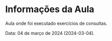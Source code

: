 # Informações da Aula

Aula onde foi executado exercícios de consultas.

Data: 04 de março de 2024 (2024-03-04).
